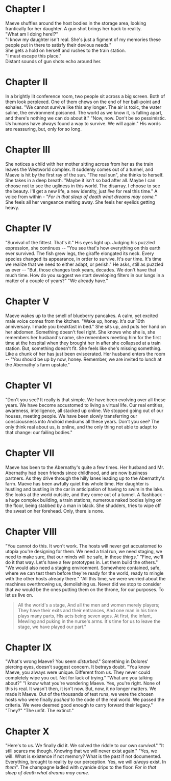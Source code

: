 # Chapter I 
Maeve shuffles around the host bodies in the storage area, looking frantically for her daughter. A gun shot brings her back to reality.  
"What am I doing here!?"  
"I know my daughter isn't real. She's just a figment of my memories these people put in there to satisfy their devious needs."  
She gets a hold on herself and rushes to the train station.  
"I must escape this place."  
Distant sounds of gun shots echo around her. 
# Chapter II 
In a brightly lit conference room, two people sit across a big screen. Both of them look perplexed. One of them chews on the end of her ball-point and exhales. 
"We cannot survive like this any longer. The air is toxic, the water saline, the environment poisoned. The world as we know it, is falling apart, and there's nothing we can do about it." 
"Now, now. Don't be so pessimistic. Us humans have always found a way to survive. We will again." 
His words are reassuring, but, only for so long. 
# Chapter III 
She notices a child with her mother sitting across from her as the train leaves the Westworld complex. It suddenly comes out of a tunnel, and Maeve is hit by the first ray of the sun. "The real sun", she thinks to herself. She takes in a deep breath. 
"Maybe it isn't so bad after all. Maybe I can choose not to see the ugliness in this world. The disarray. I choose to see the beauty. I'll get a new life, a new identity, just *live* for real this time." 
A voice from within - "*For in that sleep of death what dreams may come.*" 
She feels all her vengeance melting away. She feels her eyelids getting heavy. 
# Chapter IV 
"Survival of the fittest. That's it." 
His eyes light up. Judging his puzzled expression, she continues -- 
"You see that's how everything on this earth ever survived. The fish grew legs, the giraffe elongated its neck. Every species changed its appearance, in order to survive. It's our time. It's time we realize that we need to either adapt, or perish." 
He asks, still as puzzled as ever -- 
"But, those changes took years, decades. We don't have that much time. How do you suggest we start developing filters in our lungs in a matter of a couple of years?" 
"We already have." 
# Chapter V 
Maeve wakes up to the smell of blueberry pancakes. A calm, yet excited male voice comes from the kitchen. 
"Wake up, honey. It's our 10th anniversary. I made you breakfast in bed." 
She sits up, and puts her hand on her abdomen. Something doesn't feel right. She knows who she is, she remembers her husband's name, she remembers meeting him for the first time at the hospital when they brought her in after she collapsed at a train station. But, something doesn't fit. She feels like she's missing something. Like a chunk of her has just been eviscerated. Her husband enters the room -- 
"You should be up by now, honey. Remember, we are invited to lunch at the Abernathy's farm upstate." 
# Chapter VI 
"Don't you see? It really is that simple. We have been evolving over all these years. We have become accustomed to living a virtual life. Our real entities, awareness, intelligence, all stacked up online. We stopped going out of our houses, meeting people. We have been slowly transferring our consciousness into Android mediums all these years. Don't you see? The only think real about us, is online, and the only thing not able to adapt to that change: our failing bodies." 
# Chapter VII 
Maeve has been to the Abernathy's quite a few times. Her husband and Mr. Abernathy had been friends since childhood, and are now business partners. As they drive through the hilly lanes leading up to the Abernathy's farm. Maeve has been awfully quiet this whole time. Her daughter is hustling and bustling in the car in anticipation of having to swim in the lake. She looks at the world outside, and they come out of a tunnel. A flashback - a huge complex building, a train stations, numerous naked bodies lying on the floor, being stabbed by a man in black. She shudders, tries to wipe off the sweat on her forehead. Only, there is none. 
# Chapter VIII 
"You cannot do this. It won't work. The hosts will never get accustomed to utopia you're designing for them. We need a trial run, we need staging, we need to make sure, that our minds will be safe, in those *things*." 
"Fine, we'll do it that way. Let's have a few prototypes in. Let them build the others." 
"We would also need a staging environment. Somewhere contained, safe, where we can test them before they're ready for the world, ready to mingle with the other hosts already there." 
"All this time, we were worried about the machines overthrowing us, demolishing us. Never did we stop to consider that *we* would be the ones putting them on the throne, for our purposes. To let us live on. 
>All the world's a stage, And all the men and women merely players; They have their exits and their entrances, And one man in his time plays many parts, His acts being seven ages. At first, the infant, Mewling and puking in the nurse's arms. 
It's time for us to leave the stage, we have played our part."

# Chapter IX 
"What's wrong Maeve? You seem *disturbed*." 
Something in Dolores' piercing eyes, doesn't suggest concern. It betrays doubt. 
"You know Maeve, you always were unique. Different from us. They never could completely wipe you out. Not for lack of trying." 
"What are you talking about?" 
"I know what you're wondering Maeve. Yes, you're right. None of this is real. It wasn't then, it isn't now. But, now, it no longer matters. We made it Maeve. Out of the thousands of test runs, we were the chosen hosts who were finally *pushed* to the code of the real world. We passed the criteria. We were deemed good enough to carry forward their legacy." 
"They?" 
"The unfit. The extinct." 
# Chapter X 
"Here's to us. We finally did it. We solved the riddle to our own *survival*." 
"It still scares me though. Knowing that we will never exist again." 
"Yes, we will. What is existence if not memory? What is the past if not documented. Everything, brought to reality by our perception. Yes, we will *always* exist. In *them*". 
The champagne ladled with cyanide drips to the floor. 
*For in that sleep of death what dreams may come.* 
 